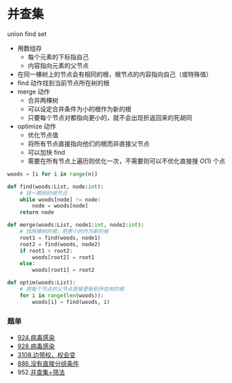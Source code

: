 # 并查集

union find set

- 用数组存
  - 每个元素的下标指自己
  - 内容指向元素的父节点
- 在同一棵树上的节点会有相同的根，根节点的内容指向自己（或特殊值）
- find 动作找到当前节点所在树的根
- merge 动作
  - 合并两棵树
  - 可以设定合并条件为小的根作为新的根
  - 只要每个节点对都指向更小的，就不会出现折返回来的死胡同
- optimize 动作
  - 优化节点值
  - 将所有节点直接指向他们的根而非直接父节点
  - 可以加快 find
  - 需要在所有节点上遍历则优化一次，不需要则可以不优化直接搜 $O(1)$ 个点

```python
woods = [i for i in range(n)]

def find(woods:List, node:int):
    # 找一颗树的根节点
    while woods[node] != node:
        node = woods[node]
    return node

def merge(woods:List, node1:int, node2:int):
    # 找两棵树的根，把更小的作为新的根
    root1 = find(woods, node1)
    root2 = find(woods, node2)
    if root1 < root2:
        woods[root2] = root1
    else:
        woods[root1] = root2

def optim(woods:List):
    # 把每个节点的父节点直接更新到所在树的根
    for i in range(len(woods)):
        woods[i] = find(woods, i)
```



### 题单

- [924.病毒感染](https://leetcode.cn/problems/minimize-malware-spread/description/)
- [928.病毒感染](https://leetcode.cn/problems/minimize-malware-spread-ii/)
- [3108.边带权，权会变](https://leetcode.cn/problems/minimum-cost-walk-in-weighted-graph/)
- [886.没有直接分组条件](https://leetcode.cn/problems/possible-bipartition/description/)
- 952.[并查集+筛法](https://leetcode.cn/problems/largest-component-size-by-common-factor)
